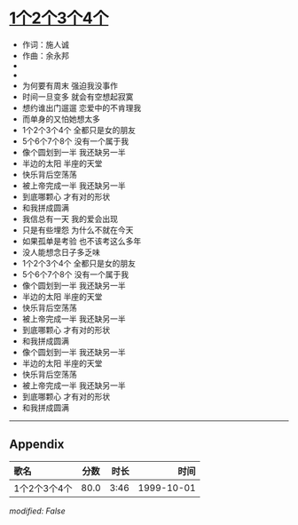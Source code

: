 # [1个2个3个4个](https://music.163.com/song?id=67604)

* 作词：施人诚
* 作曲：余永邦
*
*
* 为何要有周末 强迫我没事作
* 时间一旦变多 就会有空想起寂寞
* 想约谁出门遛遛 恋爱中的不肯理我
* 而单身的又怕她想太多
* 1个2个3个4个 全都只是女的朋友
* 5个6个7个8个 没有一个属于我
* 像个圆划到一半 我还缺另一半
* 半边的太阳 半座的天堂
* 快乐背后空荡荡
* 被上帝完成一半 我还缺另一半
* 到底哪颗心 才有对的形状
* 和我拼成圆满
* 我信总有一天 我的爱会出现
* 只是有些埋怨 为什么不就在今天
* 如果孤单是考验 也不该考这么多年
* 没人能想念日子多乏味
* 1个2个3个4个 全都只是女的朋友
* 5个6个7个8个 没有一个属于我
* 像个圆划到一半 我还缺另一半
* 半边的太阳 半座的天堂
* 快乐背后空荡荡
* 被上帝完成一半 我还缺另一半
* 到底哪颗心 才有对的形状
* 和我拼成圆满
* 像个圆划到一半 我还缺另一半
* 半边的太阳 半座的天堂
* 快乐背后空荡荡
* 被上帝完成一半 我还缺另一半
* 到底哪颗心 才有对的形状
* 和我拼成圆满


---

## Appendix

|歌名|分数|时长|时间|
|:---|:---:|---:|---:|
|1个2个3个4个|80.0|3:46|1999-10-01

*modified: False*